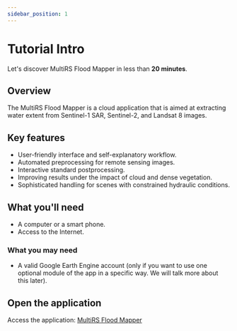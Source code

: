 ```yaml
---
sidebar_position: 1
---
```


# Tutorial Intro

Let's discover MultiRS Flood Mapper in less than **20 minutes**.

## Overview
The MultiRS Flood Mapper is a cloud application that is aimed at extracting water extent from Sentinel-1 SAR, Sentinel-2, and Landsat 8 images.


## Key features

- User-friendly interface and self-explanatory workflow.
- Automated preprocessing for remote sensing images.
- Interactive standard postprocessing.
- Improving results under the impact of cloud and dense vegetation.
- Sophisticated handling for scenes with constrained hydraulic conditions.


## What you'll need

- A computer or a smart phone.
- Access to the Internet.

### What you may need
- A valid Google Earth Engine account (only if you want to use one optional module of the app in a specific way. We will talk more about this later).

## Open the application

Access the application: [MultiRS Flood Mapper](https://nodejs.org/en/download/)

